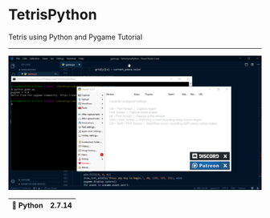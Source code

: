 # TetrisPython
Tetris using Python and Pygame Tutorial 
***
![Alt Text](https://github.com/ofuen/TetrisPython/blob/master/img/2018-12-19_20-00-36.gif)

| 🐍 Python 	| 2.7.14 	|
|--------	|:---:	|
